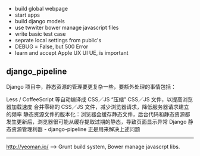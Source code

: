 * build global webpage
* start apps
* build django models
* use twwiter bower manage javascript files
* write basic test case
* seprate local settings from public's
* DEBUG = False, but 500 Error
* learn and accept Apple UX UI UE, is important


django_pipeline
------
Django 项目中，静态资源的管理要更复杂一些，要额外处理的事情包括：

Less / CoffeeScript 等自动编译成 CSS／JS
“压缩” CSS／JS 文件，以提高浏览器加载速度
合并零碎的 CSS／JS 文件，减少浏览器请求，降低服务器请求建立的频率
静态资源文件的版本化：浏览器会缓存静态文件，后台代码和静态资源都发生更新后，浏览器很可能从缓存提取过期的静态，导致页面显示异常
Django 静态资源管理利器 - django-pipeline 正是用来解决上述问题

-----
http://yeoman.io/ --> Grunt build system, Bower manage javascrpt libs.
